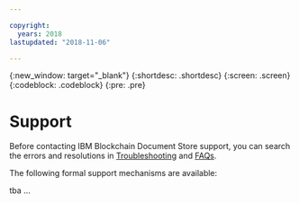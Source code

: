 ```yaml
---

copyright:
  years: 2018
lastupdated: "2018-11-06"

---
```


{:new_window: target="_blank"}
{:shortdesc: .shortdesc}
{:screen: .screen}
{:codeblock: .codeblock}
{:pre: .pre}


# Support

Before contacting IBM Blockchain Document Store support, you can search the
errors and resolutions in [Troubleshooting](troubleshooting.md) and
[FAQs](FAQ.md).

The following formal support mechanisms are available:

tba ...
